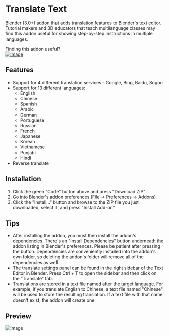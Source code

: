 # Translate Text
Blender (3.0+) addon that adds translation features to Blender's text editor. Tutorial makers and 3D educators that teach multilanguage classes may find this addon useful for showing step-by-step instructions in multiple languages.

Finding this addon useful?<br>
[![image](https://user-images.githubusercontent.com/88953117/232652206-a5b7c5a1-d4cc-40ec-88d7-d3a5886d8f55.png)](https://www.paypal.com/donate/?hosted_button_id=K63REE7KJ3WUY)

## Features
- Support for 4 different translation services - Google, Bing, Baidu, Sogou
- Support for 13 different languages:
  - English
  - Chinese
  - Spanish
  - Arabic
  - German
  - Portuguese
  - Russian
  - French
  - Japanese
  - Korean
  - Vietnamese
  - Punjabi
  - Hindi
- Reverse translate

## Installation
1. Click the green "Code" button above and press "Download ZIP"
2. Go into Blender's addon preferences (File → Preferences → Addons)
3. Click the "Install..." button and browse to the ZIP file you just downloaded, select it, and press "Install Add-on"

## Tips
- After installing the addon, you must then install the addon's dependencies. There's an "Install Dependencies" button underneath the addon listing in Blender's preferences. Please be patient after pressing the button. Dependencies are conveniently installed into the addon's own folder, so deleting the addon's folder will remove all of the dependencies as well. 
- The translate settings panel can be found in the right sidebar of the Text Editor in Blender. Press Ctrl + T to open the sidebar and then click on the "Translate" tab.
- Translations are stored in a text file named after the target language. For example, if you translate English to Chinese, a text file named "Chinese" will be used to store the resulting translation. If a text file with that name doesn't exist, the addon will create one. 

## Preview ##
![image](https://user-images.githubusercontent.com/88953117/232837007-fdc965dd-275e-44e8-bef7-4ca0cf3e1db9.png)
